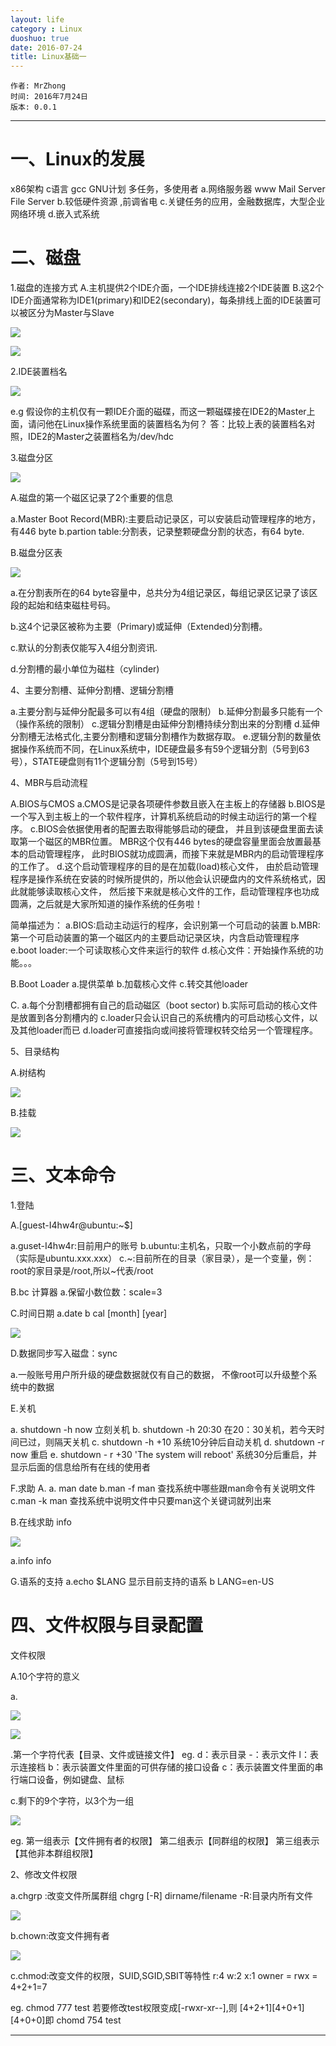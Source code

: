 ```yaml
---
layout: life
category : Linux
duoshuo: true
date: 2016-07-24
title: Linux基础一
---
```


	作者: MrZhong
	时间: 2016年7月24日
	版本: 0.0.1

-----------


# 一、Linux的发展

x86架构
c语言
gcc
GNU计划
多任务，多使用者
a.网络服务器 www Mail Server File Server
b.较低硬件资源 ,前调省电
c.关键任务的应用，金融数据库，大型企业网络环境
d.嵌入式系统

# 二、磁盘

1.磁盘的连接方式
A.主机提供2个IDE介面，一个IDE排线连接2个IDE装置
B.这2个IDE介面通常称为IDE1(primary)和IDE2(secondary)，每条排线上面的IDE装置可以被区分为Master与Slave

![](/images/studyRes/4.jpg)

![](/images/studyRes/5.jpg)

2.IDE装置档名

![](/images/studyRes/6.jpg)

e.g
假设你的主机仅有一颗IDE介面的磁碟，而这一颗磁碟接在IDE2的Master上面，请问他在Linux操作系统里面的装置档名为何？
答：比较上表的装置档名对照，IDE2的Master之装置档名为/dev/hdc

3.磁盘分区

![](/images/studyRes/7.jpg)

A.磁盘的第一个磁区记录了2个重要的信息

a.Master Boot Record(MBR):主要启动记录区，可以安装启动管理程序的地方，有446 byte
b.partion table:分割表，记录整颗硬盘分割的状态，有64 byte.

B.磁盘分区表

![](/images/studyRes/8.jpg)

a.在分割表所在的64 byte容量中，总共分为4组记录区，每组记录区记录了该区段的起始和结束磁柱号码。

b.这4个记录区被称为主要（Primary)或延伸（Extended)分割槽。

c.默认的分割表仅能写入4组分割资讯.

d.分割槽的最小单位为磁柱（cylinder)

4、主要分割槽、延伸分割槽、逻辑分割槽

a.主要分割与延伸分配最多可以有4组（硬盘的限制）
b.延伸分割最多只能有一个（操作系统的限制）
c.逻辑分割槽是由延伸分割槽持续分割出来的分割槽
d.延伸分割槽无法格式化,主要分割槽和逻辑分割槽作为数据存取。
e.逻辑分割的数量依据操作系统而不同，在Linux系统中，IDE硬盘最多有59个逻辑分割（5号到63号），STATE硬盘则有11个逻辑分割（5号到15号）

4、MBR与启动流程

A.BIOS与CMOS
a.CMOS是记录各项硬件参数且嵌入在主板上的存储器
b.BIOS是一个写入到主板上的一个软件程序，计算机系统启动的时候主动运行的第一个程序。
c.BIOS会依据使用者的配置去取得能够启动的硬盘， 并且到该硬盘里面去读取第一个磁区的MBR位置。 MBR这个仅有446 bytes的硬盘容量里面会放置最基本的启动管理程序， 此时BIOS就功成圆满，而接下来就是MBR内的启动管理程序的工作了。
d.这个启动管理程序的目的是在加载(load)核心文件， 由於启动管理程序是操作系统在安装的时候所提供的，所以他会认识硬盘内的文件系统格式，因此就能够读取核心文件， 然后接下来就是核心文件的工作，启动管理程序也功成圆满，之后就是大家所知道的操作系统的任务啦！

简单描述为：
a.BIOS:启动主动运行的程序，会识别第一个可启动的装置
b.MBR:第一个可启动装置的第一个磁区内的主要启动记录区块，内含启动管理程序
e.boot loader:一个可读取核心文件来运行的软件
d.核心文件：开始操作系统的功能。。。

B.Boot Loader
a.提供菜单
b.加载核心文件
c.转交其他loader

C.
a.每个分割槽都拥有自己的启动磁区（boot sector)
b.实际可启动的核心文件是放置到各分割槽内的
c.loader只会认识自己的系统槽内的可启动核心文件，以及其他loader而已
d.loader可直接指向或间接将管理权转交给另一个管理程序。

5、目录结构

A.树结构

![](/images/studyRes/9.jpg)

B.挂载

![](/images/studyRes/10.jpg)

# 三、文本命令

1.登陆

A.[guest-I4hw4r@ubuntu:~$]

a.guset-I4hw4r:目前用户的账号
b.ubuntu:主机名，只取一个小数点前的字母（实际是ubuntu.xxx.xxx）
c.~:目前所在的目录（家目录），是一个变量，例：root的家目录是/root,所以~代表/root

B.bc 计算器
a.保留小数位数：scale=3

C.时间日期 
a.date
b cal [month] [year]

![](/images/studyRes/11.jpg)

D.数据同步写入磁盘：sync

a.一般账号用户所升级的硬盘数据就仅有自己的数据， 不像root可以升级整个系统中的数据

E.关机

a. shutdown -h now 立刻关机
b. shutdown -h 20:30 在20：30关机，若今天时间已过，则隔天关机
c. shutdown -h +10 系统10分钟后自动关机
d. shutdown -r now 重启
e. shutdown - r +30 'The system will reboot' 系统30分后重启，并显示后面的信息给所有在线的使用者

F.求助
A.
a. man date
b.man -f man 查找系统中哪些跟man命令有关说明文件
c.man -k man
查找系统中说明文件中只要man这个关键词就列出来

B.在线求助 info

![](/images/studyRes/12.jpg)

a.info info

G.语系的支持
a.echo $LANG 显示目前支持的语系
b LANG=en-US

# 四、文件权限与目录配置

文件权限

A.10个字符的意义

a.

![](/images/studyRes/13.ppg)

![](/images/studyRes/14.jpg)

.第一个字符代表【目录、文件或链接文件】
eg.
d：表示目录
-：表示文件
l：表示连接档
b：表示装置文件里面的可供存储的接口设备
c：表示装置文件里面的串行端口设备，例如键盘、鼠标

c.剩下的9个字符，以3个为一组

![](/images/studyRes/15.jpg)

eg.
第一组表示【文件拥有者的权限】
第二组表示【同群组的权限】
第三组表示【其他非本群组权限】


2、修改文件权限

a.chgrp :改变文件所属群组
chgrg [-R] dirname/filename
-R:目录内所有文件

![](/images/studyRes/16.png)

b.chown:改变文件拥有者

![](/images/studyRes/17.png)

c.chmod:改变文件的权限，SUID,SGID,SBIT等特性
r:4
w:2
x:1
owner = rwx = 4+2+1=7

eg.
chmod 777 test
若要修改test权限变成[-rwxr-xr--],则
[4+2+1][4+0+1][4+0+0]即
chomd 754 test



**************


